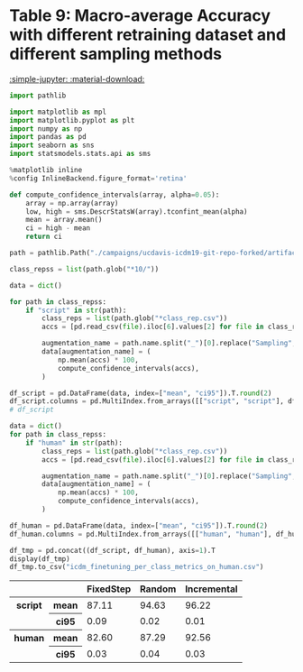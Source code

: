 
<style>
code.outputcode {
    background-color: white;
    border-left: solid 2px #4051b5;
    line-height:normal;
    font-family:Menlo,'DejaVu Sans Mono',consolas,'Courier New',monospace;
}
pre.outputcode {
    background-color: white;
    border-left: solid 2px #4051b5;
    line-height:normal;
    font-family:Menlo,'DejaVu Sans Mono',consolas,'Courier New',monospace;
    padding-left: 15px;
}
.ansi-red-fg {
  color: #e75c58;
}
.ansi-blue-fg {
  color: #208ffb;
}
</style>
# Table 9: Macro-average Accuracy with different retraining dataset and different sampling methods

[:simple-jupyter: :material-download:](/tcbench/papers/imc23/notebooks/table9_icdm_finetuning_per_class_metrics_on_human.ipynb)


```python
import pathlib

import matplotlib as mpl
import matplotlib.pyplot as plt
import numpy as np
import pandas as pd
import seaborn as sns
import statsmodels.stats.api as sms

%matplotlib inline
%config InlineBackend.figure_format='retina'
```

```python
def compute_confidence_intervals(array, alpha=0.05):
    array = np.array(array)
    low, high = sms.DescrStatsW(array).tconfint_mean(alpha)
    mean = array.mean()
    ci = high - mean
    return ci
```

```python
path = pathlib.Path("./campaigns/ucdavis-icdm19-git-repo-forked/artifacts/")

class_repss = list(path.glob("*10/"))
```

```python
data = dict()

for path in class_repss:
    if "script" in str(path):
        class_reps = list(path.glob("*class_rep.csv"))
        accs = [pd.read_csv(file).iloc[6].values[2] for file in class_reps]

        augmentation_name = path.name.split("_")[0].replace("Sampling", "")
        data[augmentation_name] = (
            np.mean(accs) * 100,
            compute_confidence_intervals(accs),
        )

df_script = pd.DataFrame(data, index=["mean", "ci95"]).T.round(2)
df_script.columns = pd.MultiIndex.from_arrays([["script", "script"], df_script.columns])
# df_script
```

```python
data = dict()
for path in class_repss:
    if "human" in str(path):
        class_reps = list(path.glob("*class_rep.csv"))
        accs = [pd.read_csv(file).iloc[6].values[2] for file in class_reps]

        augmentation_name = path.name.split("_")[0].replace("Sampling", "")
        data[augmentation_name] = (
            np.mean(accs) * 100,
            compute_confidence_intervals(accs),
        )

df_human = pd.DataFrame(data, index=["mean", "ci95"]).T.round(2)
df_human.columns = pd.MultiIndex.from_arrays([["human", "human"], df_human.columns])
```

```python
df_tmp = pd.concat((df_script, df_human), axis=1).T
display(df_tmp)
df_tmp.to_csv("icdm_finetuning_per_class_metrics_on_human.csv")
```

<div class="md-typeset__scrollwrap">
<div class="md-typeset__table">
<table>
<thead>
<tr style="text-align: right;">
<th></th>
<th></th>
<th>FixedStep</th>
<th>Random</th>
<th>Incremental</th>
</tr>
</thead>
<tbody>
<tr>
<th rowspan="2" valign="top">script</th>
<th>mean</th>
<td>87.11</td>
<td>94.63</td>
<td>96.22</td>
</tr>
<tr>
<th>ci95</th>
<td>0.09</td>
<td>0.02</td>
<td>0.01</td>
</tr>
<tr>
<th rowspan="2" valign="top">human</th>
<th>mean</th>
<td>82.60</td>
<td>87.29</td>
<td>92.56</td>
</tr>
<tr>
<th>ci95</th>
<td>0.03</td>
<td>0.04</td>
<td>0.03</td>
</tr>
</tbody>
</table>
</div>
</div>
